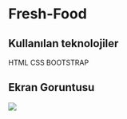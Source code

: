 <h1> Fresh-Food</h1>

<h2>Kullanılan teknolojiler</h2>

HTML CSS BOOTSTRAP

<h2> Ekran Goruntusu </h2>


![](ekran-kaydı.gif)
